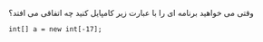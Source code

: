 وقتی می خواهید برنامه ای را با عبارت زیر کامپایل کنید چه اتفاقی می افتد؟
````
int[] a = new int[-17];
````
